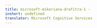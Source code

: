 ```yaml
---
title: microsoft-mikoriana-drafitra-1 -
inshort: undefined
translator: Microsoft Cognitive Services
---
```




